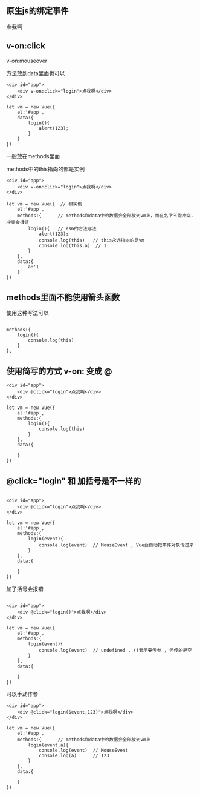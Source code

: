 
## 原生js的绑定事件

<!-- 所有绑定的方法都是window上的 -->
<div onclick="fn()">点我啊</div>


## v-on:click
v-on:mouseover


方法放到data里面也可以

```
<div id="app">
    <div v-on:click="login">点我啊</div>
</div>

let vm = new Vue({
    el:'#app',
    data:{
        login(){
            alert(123);
        }
    }
})

```

一般放在methods里面

methods中的this指向的都是实例

```
<div id="app">
    <div v-on:click="login">点我啊</div>
</div>

let vm = new Vue({  // 根实例
    el:'#app',
    methods:{      // methods和data中的数据会全部放到vm上，而且名字不能冲突，冲突会报错
        login(){   // es6的方法写法
            alert(123);
            console.log(this)   // this永远指向的是vm
            console.log(this.a)  // 1
        }
    },
    data:{
        a:'1'
    }
})

```

## methods里面不能使用箭头函数

使用这种写法可以

```

methods:{
    login(){
        console.log(this)
    }
},

```

## 使用简写的方式 v-on: 变成 @

```
<div id="app">
    <div @click="login">点我啊</div>
</div>

let vm = new Vue({
    el:'#app',
    methods:{
        login(){
            console.log(this)
        }
    },
    data:{

    }
})

```

## @click="login" 和 加括号是不一样的

```

<div id="app">
    <div @click="login">点我啊</div>
</div>

let vm = new Vue({
    el:'#app',
    methods:{
        login(event){
            console.log(event)  // MouseEvent , Vue会自动把事件对象传过来
        }
    },
    data:{

    }
})

```

加了括号会报错

```

<div id="app">
    <div @click="login()">点我啊</div>
</div>

let vm = new Vue({
    el:'#app',
    methods:{
        login(event){
            console.log(event)  // undefined , ()表示要传参 , 但传的是空
        }
    },
    data:{

    }
})

```

可以手动传参

```
<div id="app">
    <div @click="login($event,123)">点我啊</div>
</div>

let vm = new Vue({
    el:'#app',
    methods:{      // methods和data中的数据会全部放到vm上
        login(event,a){
            console.log(event)  // MouseEvent
            console.log(a)      // 123
        }
    },
    data:{

    }
})

```